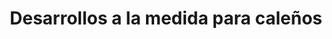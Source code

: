 ---
title: 'Desarrollos a la medida para caleños'
description: 'Listo para su siguiente gran paso?'
order: '4'
---